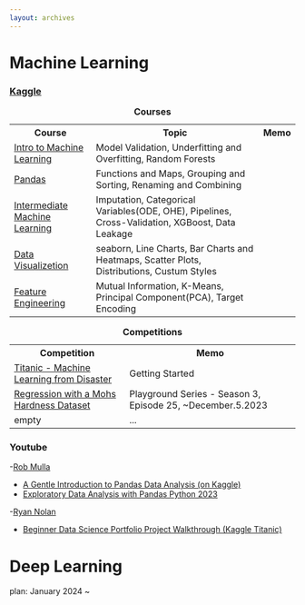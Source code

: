 ```yaml
---
layout: archives
---
```



# Machine Learning
### [Kaggle](https://www.kaggle.com/)

<table>
  <tr>
    <caption><strong>Courses</strong></caption>
    <th>Course</th>
    <th>Topic</th>
    <th>Memo</th>
  </tr>
  <tr>
    <td><a href="https://www.kaggle.com/learn/intro-to-machine-learning">Intro to Machine Learning</a></td>
    <td>Model Validation, Underfitting and Overfitting, Random Forests</td>
    <td></td>
  </tr>
  <tr>
    <td><a href="https://www.kaggle.com/learn/pandas">Pandas</a></td>
    <td>Functions and Maps, Grouping and Sorting, Renaming and Combining</td>
    <td></td>
  </tr>
  <tr>
    <td><a href="https://www.kaggle.com/learn/intermediate-machine-learning">Intermediate Machine Learning</a></td>
    <td>
    Imputation, Categorical Variables(ODE, OHE), Pipelines, Cross-Validation, XGBoost, Data Leakage
    </td>
    <td></td>
  </tr>
  <tr>
    <td><a href="https://www.kaggle.com/learn/data-visualization">Data Visualizetion</a></td>
    <td>seaborn, Line Charts, Bar Charts and Heatmaps, Scatter Plots, Distributions, Custum Styles</td>
    <td></td>
  </tr>
  <tr>
    <td><a href="https://www.kaggle.com/learn/feature-engineering">Feature Engineering</a></td>
    <td>
    Mutual Information, K-Means, Principal Component(PCA), Target Encoding
    </td>
    <td></td>
  </tr>
</table>

<table>
  <caption><strong>Competitions</strong></caption>
  <tr>
    <th>Competition</th>
    <th>Memo</th>
  </tr>
  <tr>
    <td><a href="https://www.kaggle.com/competitions/titanic">Titanic - Machine Learning from Disaster</a></td>
    <td>Getting Started</td>
  </tr>
  <tr>
    <td><a href="https://www.kaggle.com/competitions/playground-series-s3e25">Regression with a Mohs Hardness Dataset</a></td>
    <td>Playground Series - Season 3, Episode 25, ~December.5.2023</td>
  </tr>
  <tr>
    <td>empty</a></td>
    <td>...</td>
  </tr>
</table>


### Youtube
-[Rob Mulla](https://www.youtube.com/@robmulla)
  - [A Gentle Introduction to Pandas Data Analysis (on Kaggle)](https://youtu.be/_Eb0utIRdkw)
  - [Exploratory Data Analysis with Pandas Python 2023](https://youtu.be/xi0vhXFPegw)

-[Ryan Nolan](https://www.youtube.com/@RyanNolanData)
  - [Beginner Data Science Portfolio Project Walkthrough (Kaggle Titanic)](https://youtu.be/6IGx7ZZdS74)


# Deep Learning
plan: January 2024 ~
